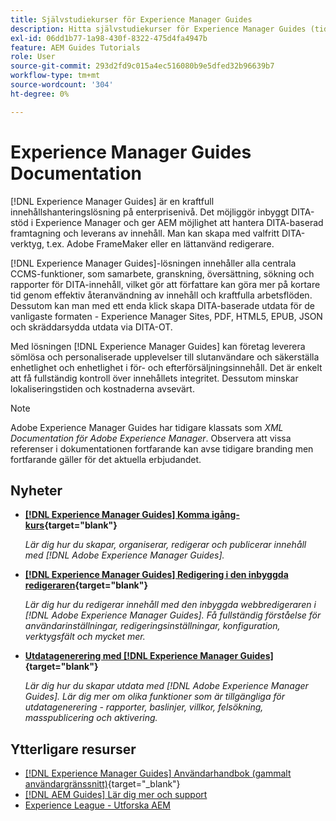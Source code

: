 ```yaml
---
title: Självstudiekurser för Experience Manager Guides
description: Hitta självstudiekurser för Experience Manager Guides (tidigare XML Documentation för Adobe Experience Manager). Lär dig mer om inbyggt DITA-stöd och strukturerad redigering i Experience Manager.
exl-id: 06dd1b77-1a98-430f-8322-475d4fa4947b
feature: AEM Guides Tutorials
role: User
source-git-commit: 293d2fd9c015a4ec516080b9e5dfed32b96639b7
workflow-type: tm+mt
source-wordcount: '304'
ht-degree: 0%

---
```


# Experience Manager Guides Documentation

[!DNL Experience Manager Guides] är en kraftfull innehållshanteringslösning på enterprisenivå. Det möjliggör inbyggt DITA-stöd i Experience Manager och ger AEM möjlighet att hantera DITA-baserad framtagning och leverans av innehåll. Man kan skapa med valfritt DITA-verktyg, t.ex. Adobe FrameMaker eller en lättanvänd redigerare.

[!DNL Experience Manager Guides]-lösningen innehåller alla centrala CCMS-funktioner, som samarbete, granskning, översättning, sökning och rapporter för DITA-innehåll, vilket gör att författare kan göra mer på kortare tid genom effektiv återanvändning av innehåll och kraftfulla arbetsflöden. Dessutom kan man med ett enda klick skapa DITA-baserade utdata för de vanligaste formaten - Experience Manager Sites, PDF, HTML5, EPUB, JSON och skräddarsydda utdata via DITA-OT.

Med lösningen [!DNL Experience Manager Guides] kan företag leverera sömlösa och personaliserade upplevelser till slutanvändare och säkerställa enhetlighet och enhetlighet i för- och efterförsäljningsinnehåll. Det är enkelt att få fullständig kontroll över innehållets integritet. Dessutom minskar lokaliseringstiden och kostnaderna avsevärt.

>[!NOTE]
> 
> Adobe Experience Manager Guides har tidigare klassats som _XML Documentation för Adobe Experience Manager_. Observera att vissa referenser i dokumentationen fortfarande kan avse tidigare branding men fortfarande gäller för det aktuella erbjudandet.

## Nyheter

* **[[!DNL Experience Manager Guides] Komma igång-kurs](https://experienceleague.adobe.com/docs/experience-manager-guides-learn/videos/getting-started/overview.html?lang=sv-SE){target="blank"}**

  _Lär dig hur du skapar, organiserar, redigerar och publicerar innehåll med [!DNL Adobe Experience Manager Guides]._

* **[[!DNL Experience Manager Guides] Redigering i den inbyggda redigeraren](https://experienceleague.adobe.com/docs/experience-manager-guides-learn/videos/advanced-user-guide/overview.html?lang=sv-SE){target="blank"}**

  _Lär dig hur du redigerar innehåll med den inbyggda webbredigeraren i [!DNL Adobe Experience Manager Guides]. Få fullständig förståelse för användarinställningar, redigeringsinställningar, konfiguration, verktygsfält och mycket mer._

* **[Utdatagenerering med  [!DNL Experience Manager Guides]](https://experienceleague.adobe.com/docs/experience-manager-guides-learn/videos/output-generation/overview.html?lang=sv-SE){target="blank"}**

  _Lär dig hur du skapar utdata med [!DNL Adobe Experience Manager Guides]. Lär dig mer om olika funktioner som är tillgängliga för utdatagenerering - rapporter, baslinjer, villkor, felsökning, masspublicering och aktivering._


## Ytterligare resurser

* [[!DNL Experience Manager Guides] Användarhandbok (gammalt användargränssnitt)](https://experienceleague.adobe.com/sv/docs/experience-manager-guides/using-old-ui/overview){target="_blank"}
* [[!DNL AEM Guides] Lär dig mer och support](https://helpx.adobe.com/se/support/xml-documentation-for-experience-manager.html)
* [Experience League - Utforska AEM](https://business.adobe.com/products/experience-manager/adobe-experience-manager.html)

